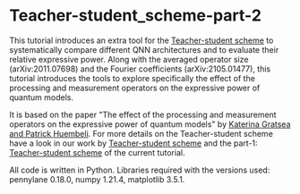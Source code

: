 # Teacher-student_scheme-part-2

This tutorial introduces an extra tool for the [Teacher-student scheme](https://github.com/KaterinaGratsea/Teacher-student_scheme) to systematically compare different QNN architectures and to evaluate their relative expressive power. Along with the averaged operator size (arXiv:2011.07698) and the Fourier coefficients (arXiv:2105.01477), this tutorial introduces the tools to explore specifically the effect of the processing and measurement operators on the expressive power of quantum models.

It is based on the paper "The effect of the processing and measurement operators on the expressive power of quantum models" by [Katerina Gratsea and Patrick Huembeli](https://arxiv.org/abs/). For more details on the Teacher-student scheme have a look in our work by [Teacher-student scheme](https://arxiv.org/abs/2105.01477) and the part-1: [Teacher-student scheme](https://github.com/KaterinaGratsea/Teacher-student_scheme) of the current tutorial.

All code is written in Python. Libraries required with the versions used: pennylane 0.18.0, numpy 1.21.4, matplotlib 3.5.1.
